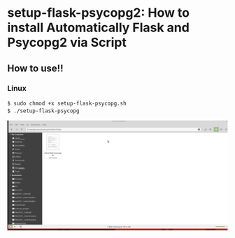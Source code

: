 # setup-flask-psycopg2: How to install Automatically Flask and Psycopg2 via Script

## How to use!!

### Linux 

```sh
$ sudo chmod +x setup-flask-psycopg.sh
$ ./setup-flask-psycopg
 ```

![Alt Text](install.gif)

